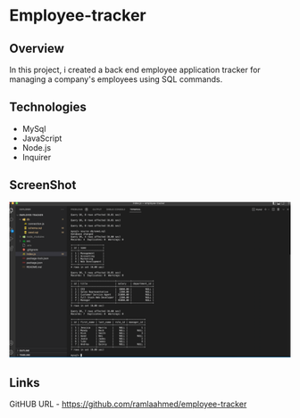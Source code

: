 # Employee-tracker

## Overview

In this project, i created a back end employee application tracker for managing a company's employees
using SQL commands.

## Technologies

- MySql
- JavaScript
- Node.js
- Inquirer

## ScreenShot

![employeeTracker](./images/Screenshot%202022-12-02%20at%2011.54.01.png)

## Links

GitHUB URL - https://github.com/ramlaahmed/employee-tracker
